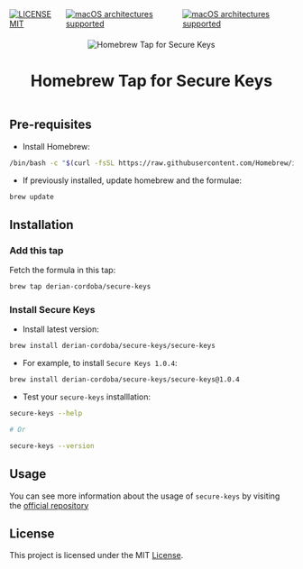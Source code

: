 <div style="display: flex; justify-content: between; gap: 10px; padding-bottom: 20px;">
  <a href="https://github.com/derian-cordoba/secure-keys-generator/blob/main/LICENSE" title="license">
    <img alt="LICENSE MIT" src="https://img.shields.io/badge/license-MIT-428f7e.svg?logo=open%20source%20initiative&logoColor=white&labelColor=555555">
  </a>

  <a href="https://github.com/derian-cordoba/secure-keys-generator" title="Apple Intel x86_64 supported">
    <img alt="macOS architectures supported" src="https://img.shields.io/badge/macOS-Intel%20x86__64%20-007DC3?logo=apple&logoColor=555555&labelColor=ffffff">
  </a>  
  <a href="https://github.com/derian-cordoba/secure-keys-generator" title="Apple M1 arm64 supported">
    <img alt="macOS architectures supported" src="https://img.shields.io/badge/macOS-Apple%20arm64%20-c0476d?logo=apple&logoColor=555555&labelColor=ffffff">
  </a>
</div>

<div style="display: flex; justify-content: center;">
  <img src="https://github.com/user-attachments/assets/107efc59-3f31-4446-bf29-ef751cef11b4" alt="Homebrew Tap for Secure Keys">
</div>

<div style="display: flex; justify-content: center;">
  <h1>Homebrew Tap for Secure Keys</h1>
</div>

## Pre-requisites

- Install Homebrew:

```bash
/bin/bash -c "$(curl -fsSL https://raw.githubusercontent.com/Homebrew/install/master/install.sh)"
```

- If previously installed, update homebrew and the formulae:

```bash
brew update
```

## Installation

### Add this tap

Fetch the formula in this tap:

```bash
brew tap derian-cordoba/secure-keys
```

### Install Secure Keys

- Install latest version:

```bash
brew install derian-cordoba/secure-keys/secure-keys
```

- For example, to install `Secure Keys 1.0.4`:

```bash
brew install derian-cordoba/secure-keys/secure-keys@1.0.4
```

- Test your `secure-keys` installlation:

```bash
secure-keys --help

# Or

secure-keys --version
```

## Usage

You can see more information about the usage of `secure-keys` by visiting the [official repository](https://github.com/derian-cordoba/secure-keys-generator)

## License

This project is licensed under the MIT [License](LICENSE).
